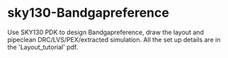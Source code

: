 # sky130-Bandgapreference
Use SKY130 PDK to design Bandgapreference, draw the layout and pipeclean DRC/LVS/PEX/extracted simulation.
All the set up details are in the 'Layout_tutorial' pdf.
